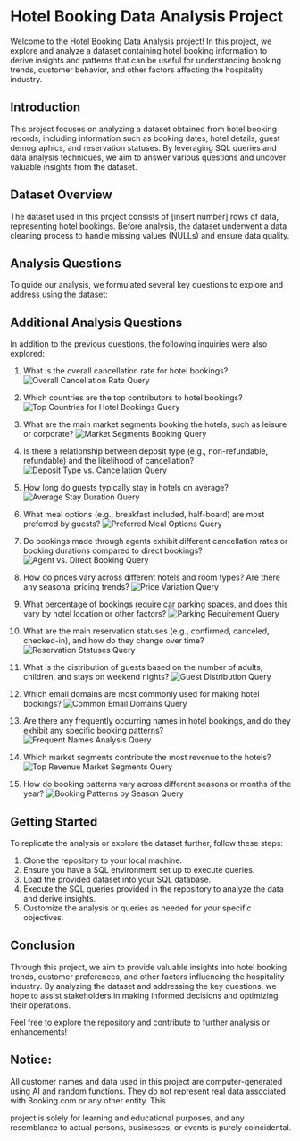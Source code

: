 # Hotel Booking Data Analysis Project

Welcome to the Hotel Booking Data Analysis project! In this project, we explore and analyze a
dataset containing hotel booking information to derive insights and patterns that can be useful
for understanding booking trends, customer behavior, and other factors affecting the hospitality
industry.

## Introduction

This project focuses on analyzing a dataset obtained from hotel booking records, including
information such as booking dates, hotel details, guest demographics, and reservation statuses.
By leveraging SQL queries and data analysis techniques, we aim to answer various questions
and uncover valuable insights from the dataset.

## Dataset Overview

The dataset used in this project consists of [insert number] rows of data, representing hotel
bookings. Before analysis, the dataset underwent a data cleaning process to handle missing
values (NULLs) and ensure data quality.

## Analysis Questions

To guide our analysis, we formulated several key questions to explore and address using the
dataset:

## Additional Analysis Questions

In addition to the previous questions, the following inquiries were also explored:
1. What is the overall cancellation rate for hotel bookings?
![Overall Cancellation Rate Query](insert_image_link_here)
2. Which countries are the top contributors to hotel bookings?
![Top Countries for Hotel Bookings Query](insert_image_link_here)
3. What are the main market segments booking the hotels, such as leisure or corporate?
![Market Segments Booking Query](insert_image_link_here)
4. Is there a relationship between deposit type (e.g., non-refundable, refundable) and the
likelihood of cancellation?
![Deposit Type vs. Cancellation Query](insert_image_link_here)
5. How long do guests typically stay in hotels on average?
![Average Stay Duration Query](insert_image_link_here)
6. What meal options (e.g., breakfast included, half-board) are most preferred by guests?
![Preferred Meal Options Query](insert_image_link_here)
7. Do bookings made through agents exhibit different cancellation rates or booking durations
compared to direct bookings?
![Agent vs. Direct Booking Query](insert_image_link_here)
8. How do prices vary across different hotels and room types? Are there any seasonal pricing
trends?
![Price Variation Query](insert_image_link_here)
9. What percentage of bookings require car parking spaces, and does this vary by hotel location
or other factors?
![Parking Requirement Query](insert_image_link_here)
10. What are the main reservation statuses (e.g., confirmed, canceled, checked-in), and how do
they change over time?
![Reservation Statuses Query](insert_image_link_here)
11. What is the distribution of guests based on the number of adults, children, and stays on
weekend nights?
![Guest Distribution Query](insert_image_link_here)
12. Which email domains are most commonly used for making hotel bookings?
![Common Email Domains Query](insert_image_link_here)

13. Are there any frequently occurring names in hotel bookings, and do they exhibit any specific
booking patterns?
![Frequent Names Analysis Query](insert_image_link_here)
14. Which market segments contribute the most revenue to the hotels?
![Top Revenue Market Segments Query](insert_image_link_here)
15. How do booking patterns vary across different seasons or months of the year?
![Booking Patterns by Season Query](insert_image_link_here)

## Getting Started
To replicate the analysis or explore the dataset further, follow these steps:

1. Clone the repository to your local machine.
2. Ensure you have a SQL environment set up to execute queries.
3. Load the provided dataset into your SQL database.
4. Execute the SQL queries provided in the repository to analyze the data and derive insights.
5. Customize the analysis or queries as needed for your specific objectives.

## Conclusion

Through this project, we aim to provide valuable insights into hotel booking trends, customer
preferences, and other factors influencing the hospitality industry. By analyzing the dataset and
addressing the key questions, we hope to assist stakeholders in making informed decisions and
optimizing their operations.

Feel free to explore the repository and contribute to further analysis or enhancements!

## Notice:
All customer names and data used in this project are computer-generated using AI and random
functions. They do not represent real data associated with Booking.com or any other entity. This

project is solely for learning and educational purposes, and any resemblance to actual persons,
businesses, or events is purely coincidental.
